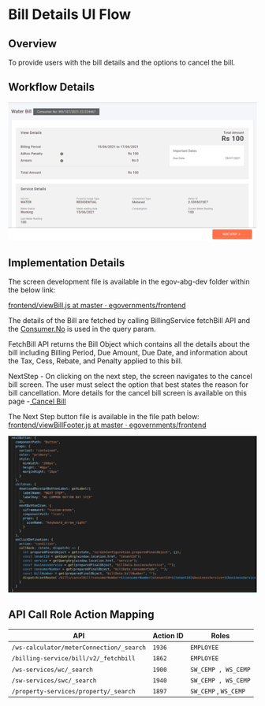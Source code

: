 # Bill Details UI Flow

## **Overview**

To provide users with the bill details and the options to cancel the bill.

## Workflow Details

![](<../../../../../.gitbook/assets/image (255) (1).png>)

## **Implementation Details**

The screen development file is available in the egov-abg-dev folder within the below link:

[<img src="https://github.com/fluidicon.png" alt="" data-size="line">frontend/viewBill.js at master · egovernments/frontend](https://github.com/egovernments/frontend/blob/master/web/rainmaker/dev-packages/egov-abg-dev/src/ui-config/screens/specs/bills/viewBill.js)

The details of the Bill are fetched by calling BillingService fetchBill API and the [Consumer.No](http://consumer.no/) is used in the query param.

FetchBill API returns the Bill Object which contains all the details about the bill including Billing Period, Due Amount, Due Date, and information about the Tax, Cess, Rebate, and Penalty applied to this bill.

NextStep - On clicking on the next step, the screen navigates to the cancel bill screen. The user must select the option that best states the reason for bill cancellation. More details for the cancel bill screen is available on this page -[ Cancel Bill](cancel-bill-ui-flow.md)

The Next Step button file is available in the file path below: [<img src="https://github.com/fluidicon.png" alt="" data-size="line">frontend/viewBillFooter.js at master · egovernments/frontend](https://github.com/egovernments/frontend/blob/master/web/rainmaker/dev-packages/egov-abg-dev/src/ui-config/screens/specs/bills/viewBillResource/viewBillFooter.js)

![](<../../../../../.gitbook/assets/image (239) (1).png>)

## **API Call Role Action Mapping**

| API                                      | Action ID | Roles                 |
| ---------------------------------------- | --------- | --------------------- |
| `/ws-calculator/meterConnection/_search` | `1936`    | `EMPLOYEE`            |
| `/billing-service/bill/v2/_fetchbill`    | `1862`    | `EMPLOYEE`            |
| `/ws-services/wc/_search`                | `1900`    | `SW_CEMP , WS_CEMP`   |
| `/sw-services/swc/_search`               | `1940`    | `SW_CEMP , WS_CEMP`   |
| `/property-services/property/_search`    | `1897`    | `SW_CEMP` , `WS_CEMP` |
